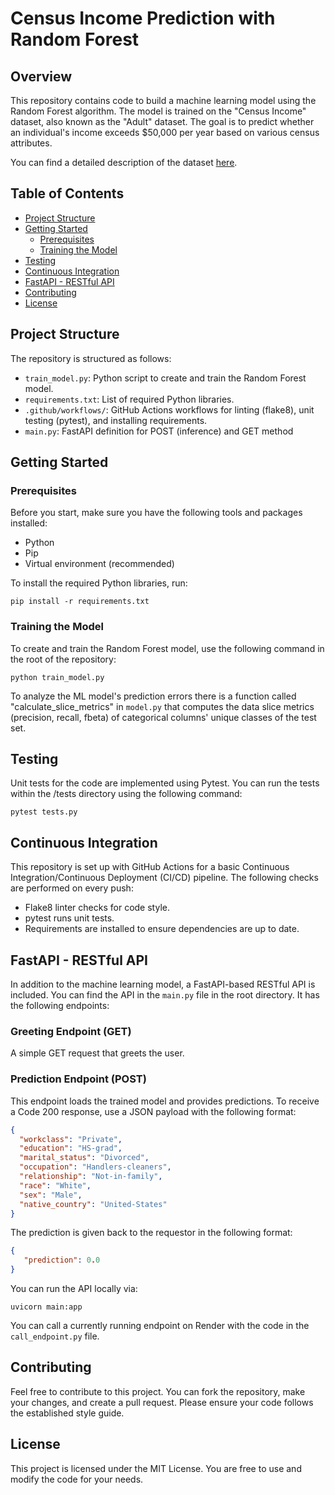 # Census Income Prediction with Random Forest

## Overview
This repository contains code to build a machine learning model using the Random Forest algorithm. The model is trained on the "Census Income" dataset, also known as the "Adult" dataset. The goal is to predict whether an individual's income exceeds $50,000 per year based on various census attributes.

You can find a detailed description of the dataset [here](https://archive.ics.uci.edu/ml/datasets/census+income).

## Table of Contents
- [Project Structure](#project-structure)
- [Getting Started](#getting-started)
  - [Prerequisites](#prerequisites)
  - [Training the Model](#training-the-model)
- [Testing](#testing)
- [Continuous Integration](#continuous-integration)
- [FastAPI - RESTful API](#fastapi---restful-api)
- [Contributing](#contributing)
- [License](#license)

## Project Structure
The repository is structured as follows:
- `train_model.py`: Python script to create and train the Random Forest model.
- `requirements.txt`: List of required Python libraries.
- `.github/workflows/`: GitHub Actions workflows for linting (flake8), unit testing (pytest), and installing requirements.
- `main.py`: FastAPI definition for POST (inference) and GET method

## Getting Started
### Prerequisites
Before you start, make sure you have the following tools and packages installed:
- Python
- Pip
- Virtual environment (recommended)

To install the required Python libraries, run:

```
pip install -r requirements.txt

```

### Training the Model
To create and train the Random Forest model, use the following command in the root of the repository:

```
python train_model.py

```
To analyze the ML model's prediction errors there is a function called "calculate_slice_metrics" in `model.py` that computes the data slice metrics (precision, recall, fbeta) of categorical columns' unique classes of the test set.

## Testing
Unit tests for the code are implemented using Pytest. You can run the tests within the /tests directory using the following command:

```
pytest tests.py

```

## Continuous Integration
This repository is set up with GitHub Actions for a basic Continuous Integration/Continuous Deployment (CI/CD) pipeline. The following checks are performed on every push:
- Flake8 linter checks for code style.
- pytest runs unit tests.
- Requirements are installed to ensure dependencies are up to date.

## FastAPI - RESTful API
In addition to the machine learning model, a FastAPI-based RESTful API is included. You can find the API in the `main.py` file in the root directory. It has the following endpoints:

### Greeting Endpoint (GET)
A simple GET request that greets the user.

### Prediction Endpoint (POST)
This endpoint loads the trained model and provides predictions. To receive a Code 200 response, use a JSON payload with the following format:
```json
{
  "workclass": "Private",
  "education": "HS-grad",
  "marital_status": "Divorced",
  "occupation": "Handlers-cleaners",
  "relationship": "Not-in-family",
  "race": "White",
  "sex": "Male",
  "native_country": "United-States"
}
```

The prediction is given back to the requestor in the following format:
```json
{
   "prediction": 0.0
}
```
You can run the API locally via:

```
uvicorn main:app
```

You can call a currently running endpoint on Render with the code in the `call_endpoint.py` file.

## Contributing
Feel free to contribute to this project. You can fork the repository, make your changes, and create a pull request. Please ensure your code follows the established style guide.

## License
This project is licensed under the MIT License. You are free to use and modify the code for your needs.
